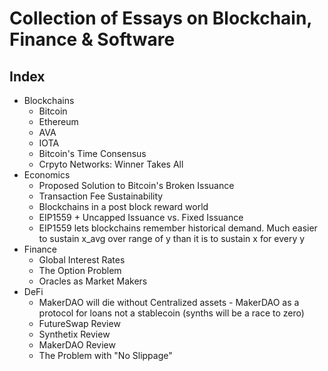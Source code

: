 # Collection of Essays on Blockchain, Finance & Software

## Index

 * Blockchains
   * Bitcoin
   * Ethereum
   * AVA
   * IOTA
   * Bitcoin's Time Consensus
   * Crpyto Networks: Winner Takes All
  * Economics
    * Proposed Solution to Bitcoin's Broken Issuance
    * Transaction Fee Sustainability
    * Blockchains in a post block reward world
    * EIP1559 + Uncapped Issuance vs. Fixed Issuance
    * EIP1559 lets blockchains remember historical demand. Much easier to sustain x_avg over range of y than it is to sustain x for every y
  * Finance
    * Global Interest Rates
    * The Option Problem
    * Oracles as Market Makers
  * DeFi
    * MakerDAO will die without Centralized assets - MakerDAO as a protocol for loans not a stablecoin (synths will be a race to zero)
    * FutureSwap Review
    * Synthetix Review
    * MakerDAO Review
    * The Problem with "No Slippage"